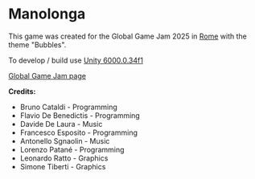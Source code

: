 # Manolonga

This game was created for the Global Game Jam 2025 in [Rome](https://globalgamejam.org/jam-sites/2025/ggj-roma-game-dev) with the theme "Bubbles".

To develop / build use [Unity 6000.0.34f1](https://unity.com/releases/editor/whats-new/6000.0.34#installs)

[Global Game Jam page](https://globalgamejam.org/games/2025/manolonga-4)

**Credits:**
* Bruno Cataldi - Programming
* Flavio De Benedictis - Programming
* Davide De Laura - Music
* Francesco Esposito - Programming
* Antonello Sgnaolin - Music
* Lorenzo Patané - Programming
* Leonardo Ratto - Graphics
* Simone Tiberti - Graphics
